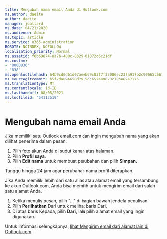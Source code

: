 ```yaml
---
title: Mengubah nama email Anda di Outlook.com
ms.author: daeite
author: daeite
manager: joallard
ms.date: 04/21/2020
ms.audience: Admin
ms.topic: article
ms.service: o365-administration
ROBOTS: NOINDEX, NOFOLLOW
localization_priority: Normal
ms.assetid: f0b69874-8a7b-480c-8329-01872c6c21df
ms.custom:
- "8000036"
- "838"
ms.openlocfilehash: 64b9cd0d61d07aeeb69c83f7f35086ec23fa917b2c90665c567245fe4915abe1
ms.sourcegitcommit: b5f7da89a650d2915dc652449623c78be6247175
ms.translationtype: MT
ms.contentlocale: id-ID
ms.lasthandoff: 08/05/2021
ms.locfileid: "54112519"
---
```

# <a name="change-your-email-name"></a>Mengubah nama email Anda

Jika memiliki satu Outlook email.com dan ingin mengubah nama yang akan dilihat penerima dalam pesan:
  
1. Pilih foto akun Anda di sudut kanan atas halaman.
2. Pilih **Profil saya**.
3. Pilih **Edit nama** untuk membuat perubahan dan pilih **Simpan.**

Tunggu hingga 24 jam agar perubahan nama profil diterapkan.
  
Jika Anda memiliki lebih dari satu alias atau alamat email yang tersambung ke akun Outlook.com, Anda bisa memilih untuk mengirim email dari salah satu alamat Anda.
  
1. Ketika menulis pesan, pilih "..." di bagian bawah jendela penulisan.
1. Pilih **Perlihatkan** Dari untuk melihat baris Dari.
1. Di atas baris Kepada, pilih **Dari,** lalu pilih alamat email yang ingin digunakan.

Untuk informasi selengkapnya, [lihat Mengirim email dari alamat lain di Outlook.com](https://support.office.com/article/ccba89cb-141c-4a36-8c56-6d16a8556d2e?wt.mc_id=Office_Outlook_com_Alchemy).